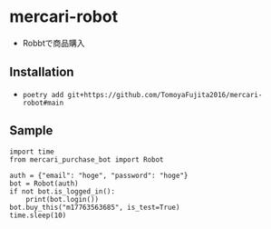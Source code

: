 # mercari-robot
- Robbtで商品購入
## Installation
- `poetry add git+https://github.com/TomoyaFujita2016/mercari-robot#main`

## Sample
```
import time
from mercari_purchase_bot import Robot

auth = {"email": "hoge", "password": "hoge"}
bot = Robot(auth)
if not bot.is_logged_in():
    print(bot.login())
bot.buy_this("m17763563685", is_test=True)
time.sleep(10)
```
